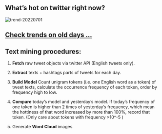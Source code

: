 ## What’s hot on twitter right now?

![trend-20220701][wordcloud]

[wordcloud]: https://raw.githubusercontent.com/xdqc/tweet-trend-everyday/master/word-cloud/trend-20220701.png?token=AF5V4P7ADR6KQBZ4CEDTNIK6AXRMU "trend-20220701"

## [Check trends on old days ...](https://github.com/xdqc/tweet-trend-everyday/tree/master/word-cloud)

## Text mining procedures:

1. **Fetch** raw tweet objects via twitter API (English tweets only).

2. **Extract** texts + hashtags parts of tweets for each day.

3. **Build Model** Count unigram tokens (i.e. one English word as a token) of tweet texts, calculate the occurrence frequency of each token, order by frequency high to low.

4. **Compare** today’s model and yesterday’s model. If today’s frequency of one token is higher than 2 times of yesterday’s frequency, which mean the hottiness of that word increased by more than 100%, record that token. (Only care about tokens with frequency >10^-5 )

5. Generate **Word Cloud** images.
